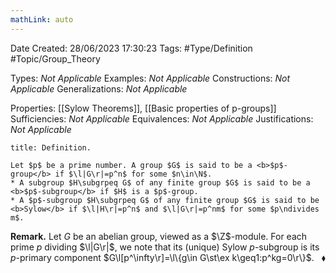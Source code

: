 ```yaml
---
mathLink: auto
---
```


<div class="topSpace"></div>

Date Created: 28/06/2023 17:30:23
Tags: #Type/Definition #Topic/Group_Theory

Types: <i>Not Applicable</i>
Examples: <i>Not Applicable</i>
Constructions: <i>Not Applicable</i>
Generalizations: <i>Not Applicable</i>

Properties: [[Sylow Theorems]], [[Basic properties of p-groups]]
Sufficiencies: <i>Not Applicable</i>
Equivalences: <i>Not Applicable</i>
Justifications: <i>Not Applicable</i>

``` ad-Definition
title: Definition.

Let $p$ be a prime number. A group $G$ is said to be a <b>$p$-group</b> if $\l|G\r|=p^n$ for some $n\in\N$.
* A subgroup $H\subgrpeq G$ of any finite group $G$ is said to be a <b>$p$-subgroup</b> if $H$ is a $p$-group.
* A $p$-subgroup $H\subgrpeq G$ of any finite group $G$ is said to be <b>Sylow</b> if $\l|H\r|=p^n$ and $\l|G\r|=p^nm$ for some $p\ndivides m$.

```

<b>Remark.</b> Let $G$ be an abelian group, viewed as a $\Z$-module. For each prime $p$ dividing $\l|G\r|$, we note that its (unique) Sylow $p$-subgroup is its $p$-primary component $G\l[p^\infty\r]=\l\{g\in G\st\ex k\geq1:p^kg=0\r\}$.<span style="float:right;">$\blacklozenge$</span>
